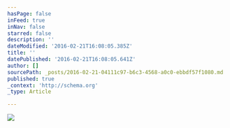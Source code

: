 ```yaml
---
hasPage: false
inFeed: true
inNav: false
starred: false
description: ''
dateModified: '2016-02-21T16:08:05.385Z'
title: ''
datePublished: '2016-02-21T16:08:05.641Z'
author: []
sourcePath: _posts/2016-02-21-04111c97-b6c3-4568-a0c0-ebbdf57f1080.md
published: true
_context: 'http://schema.org'
_type: Article

---
```

![](https://the-grid-user-content.s3-us-west-2.amazonaws.com/762a629a-d4d8-417d-9ca3-08f081f07173.png)